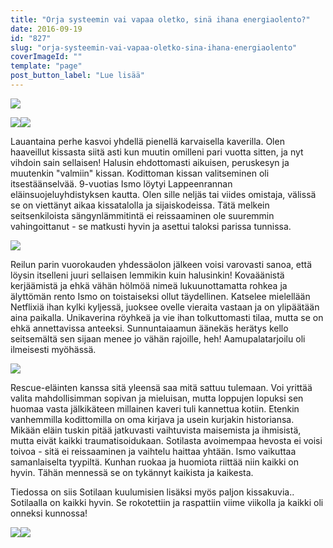 ```yaml
---
title: "Orja systeemin vai vapaa oletko, sinä ihana energiaolento?"
date: 2016-09-19
id: "827"
slug: "orja-systeemin-vai-vapaa-oletko-sina-ihana-energiaolento"
coverImageId: ""
template: "page"
post_button_label: "Lue lisää"
---
```


[![](/images/2.jpg)](https://qpm.kda.mybluehost.me/wp-content/uploads/2016/09/2.jpg)

[![](/images/3-200x300.jpg)](https://qpm.kda.mybluehost.me/wp-content/uploads/2016/09/3.jpg)[![](/images/1-200x300.jpg)](https://qpm.kda.mybluehost.me/wp-content/uploads/2016/09/1.jpg)

Lauantaina perhe kasvoi yhdellä pienellä karvaisella kaverilla. Olen haaveillut kissasta siitä asti kun muutin omilleni pari vuotta sitten, ja nyt vihdoin sain sellaisen! Halusin ehdottomasti aikuisen, peruskesyn ja muutenkin "valmiin" kissan. Kodittoman kissan valitseminen oli itsestäänselvää. 9-vuotias Ismo löytyi Lappeenrannan eläinsuojeluyhdistyksen kautta. Olen sille neljäs tai viides omistaja, välissä se on viettänyt aikaa kissatalolla ja sijaiskodeissa. Tätä melkein seitsenkiloista sängynlämmitintä ei reissaaminen ole suuremmin vahingoittanut - se matkusti hyvin ja asettui taloksi parissa tunnissa.

[![](/images/4.jpg)](https://qpm.kda.mybluehost.me/wp-content/uploads/2016/09/4.jpg)

Reilun parin vuorokauden yhdessäolon jälkeen voisi varovasti sanoa, että löysin itselleni juuri sellaisen lemmikin kuin halusinkin! Kovaäänistä kerjäämistä ja ehkä vähän hölmöä nimeä lukuunottamatta rohkea ja älyttömän rento Ismo on toistaiseksi ollut täydellinen. Katselee mielellään Netflixiä ihan kylki kyljessä, juoksee ovelle vieraita vastaan ja on ylipäätään aina paikalla. Unikaverina röyhkeä ja vie ihan tolkuttomasti tilaa, mutta se on ehkä annettavissa anteeksi. Sunnuntaiaamun äänekäs herätys kello seitsemältä sen sijaan menee jo vähän rajoille, heh! Aamupalatarjoilu oli ilmeisesti myöhässä.

[![](/images/5.jpg)](https://qpm.kda.mybluehost.me/wp-content/uploads/2016/09/5.jpg)

Rescue-eläinten kanssa sitä yleensä saa mitä sattuu tulemaan. Voi yrittää valita mahdollisimman sopivan ja mieluisan, mutta loppujen lopuksi sen huomaa vasta jälkikäteen millainen kaveri tuli kannettua kotiin. Etenkin vanhemmilla kodittomilla on oma kirjava ja usein kurjakin historiansa. Mikään eläin tuskin pitää jatkuvasti vaihtuvista maisemista ja ihmisistä, mutta eivät kaikki traumatisoidukaan. Sotilasta avoimempaa hevosta ei voisi toivoa - sitä ei reissaaminen ja vaihtelu haittaa yhtään. Ismo vaikuttaa samanlaiselta tyypiltä. Kunhan ruokaa ja huomiota riittää niin kaikki on hyvin. Tähän mennessä se on tykännyt kaikista ja kaikesta.

Tiedossa on siis Sotilaan kuulumisien lisäksi myös paljon kissakuvia.. Sotilaalla on kaikki hyvin. Se rokotettiin ja raspattiin viime viikolla ja kaikki oli onneksi kunnossa!

[![](/images/6-200x300.jpg)](https://qpm.kda.mybluehost.me/wp-content/uploads/2016/09/6.jpg)[![](/images/7-200x300.jpg)](https://qpm.kda.mybluehost.me/wp-content/uploads/2016/09/7.jpg)
